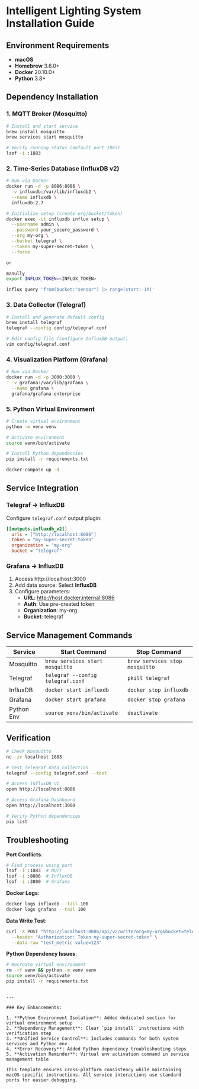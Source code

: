 # Intelligent Lighting System Installation Guide

## Environment Requirements

- **macOS**
- **Homebrew** 3.6.0+
- **Docker** 20.10.0+
- **Python** 3.8+

## Dependency Installation

### 1. MQTT Broker (Mosquitto)

```bash
# Install and start service
brew install mosquitto
brew services start mosquitto

# Verify running status (default port 1883)
lsof -i :1883
```

### 2. Time-Series Database (InfluxDB v2)

```bash
# Run via Docker
docker run -d -p 8086:8086 \
  -v influxdb:/var/lib/influxdb2 \
  --name influxdb \
  influxdb:2.7

# Initialize setup (create org/bucket/token)
docker exec -it influxdb influx setup \
  --username admin \
  --password your_secure_password \
  --org my-org \
  --bucket telegraf \
  --token my-super-secret-token \
  --force

or

manully
export INFLUX_TOKEN=<INFLUX_TOKEN>

influx query 'from(bucket:"sensor") |> range(start:-1h)'
```

### 3. Data Collector (Telegraf)

```bash
# Install and generate default config
brew install telegraf
telegraf --config config/telegraf.conf

# Edit config file (configure InfluxDB output)
vim config/telegraf.conf
```

### 4. Visualization Platform (Grafana)

```bash
# Run via Docker
docker run -d -p 3000:3000 \
  -v grafana:/var/lib/grafana \
  --name grafana \
  grafana/grafana-enterprise
```

### 5. Python Virtual Environment

```bash
# Create virtual environment
python -m venv venv

# Activate environment
source venv/bin/activate

# Install Python dependencies
pip install -r requirements.txt

docker-compose up -d
```

## Service Integration

### Telegraf → InfluxDB

Configure `telegraf.conf` output plugin:

```ini
[[outputs.influxdb_v2]]
  urls = ["http://localhost:8086"]
  token = "my-super-secret-token"
  organization = "my-org"
  bucket = "telegraf"
```

### Grafana → InfluxDB

1. Access http://localhost:3000
2. Add data source: Select **InfluxDB**
3. Configure parameters:
   - **URL**: http://host.docker.internal:8086
   - **Auth**: Use pre-created token
   - **Organization**: my-org
   - **Bucket**: telegraf

## Service Management Commands

| Service    | Start Command                     | Stop Command                   |
| ---------- | --------------------------------- | ------------------------------ |
| Mosquitto  | `brew services start mosquitto`   | `brew services stop mosquitto` |
| Telegraf   | `telegraf --config telegraf.conf` | `pkill telegraf`               |
| InfluxDB   | `docker start influxdb`           | `docker stop influxdb`         |
| Grafana    | `docker start grafana`            | `docker stop grafana`          |
| Python Env | `source venv/bin/activate`        | `deactivate`                   |

## Verification

```bash
# Check Mosquitto
nc -zv localhost 1883

# Test Telegraf data collection
telegraf --config telegraf.conf --test

# Access InfluxDB UI
open http://localhost:8086

# Access Grafana Dashboard
open http://localhost:3000

# Verify Python dependencies
pip list
```

## Troubleshooting

**Port Conflicts**:

```bash
# Find process using port
lsof -i :1883  # MQTT
lsof -i :8086  # InfluxDB
lsof -i :3000  # Grafana
```

**Docker Logs**:

```bash
docker logs influxdb --tail 100
docker logs grafana --tail 100
```

**Data Write Test**:

```bash
curl -X POST "http://localhost:8086/api/v2/write?org=my-org&bucket=telegraf" \
  --header "Authorization: Token my-super-secret-token" \
  --data-raw "test_metric value=123"
```

**Python Dependency Issues**:

```bash
# Recreate virtual environment
rm -rf venv && python -m venv venv
source venv/bin/activate
pip install -r requirements.txt
```

```

---

### Key Enhancements:

1. **Python Environment Isolation**: Added dedicated section for virtual environment setup
2. **Dependency Management**: Clear `pip install` instructions with verification step
3. **Unified Service Control**: Includes commands for both system services and Python env
4. **Error Recovery**: Added Python dependency troubleshooting steps
5. **Activation Reminder**: Virtual env activation command in service management table

This template ensures cross-platform consistency while maintaining macOS-specific instructions. All service interactions use standard ports for easier debugging.
```
